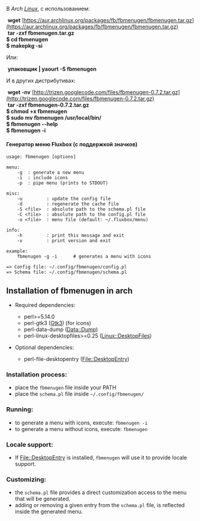 В _Arch [Linux](https://www.vivaolinux.com.br/linux/)_, с использованием:  
  
 **wget** [https://aur.archlinux.org/packages/fb/fbmenugen/fbmenugen.tar.gz](https://aur.archlinux.org/packages/fb/fbmenugen/fbmenugen.tar.gz)  
 **tar -zxf fbmenugen.tar.gz  
$ cd fbmenugen  
$ makepkg -si**  
  
Или:  
  
 **упаковщик | yaourt -S fbmenugen**  
  
И в других дистрибутивах:  
  
 **wget -nv** [http://trizen.googlecode.com/files/fbmenugen-0.7.2.tar.gz](http://trizen.googlecode.com/files/fbmenugen-0.7.2.tar.gz)  
 **tar -zxf fbmenugen-0.7.2.tar.gz  
$ chmod +x fbmenugen  
$ sudo mv fbmenugen /usr/local/bin/  
$ fbmenugen --help  
$ fbmenugen -i**

#### Генератор меню Fluxbox (с поддержкой значков)

```text
usage: fbmenugen [options]

menu:
    -g  : generate a new menu
    -i  : include icons
    -p  : pipe menu (prints to STDOUT)

misc:
    -u         : update the config file
    -d         : regenerate the cache file
    -S <file>  : absolute path to the schema.pl file
    -C <file>  : absolute path to the config.pl file
    -o <file>  : menu file (default: ~/.fluxbox/menu)

info:
    -h         : print this message and exit
    -v         : print version and exit

example:
    fbmenugen -g -i      # generates a menu with icons

=> Config file: ~/.config/fbmenugen/config.pl
=> Schema file: ~/.config/fbmenugen/schema.pl
```

## Installation of fbmenugen in arch

- Required dependencies:
    
    - perl>=5.14.0
    - perl-gtk3 ([Gtk3](https://metacpan.org/pod/Gtk3)) (for icons)
    - perl-data-dump ([Data::Dump](https://metacpan.org/pod/Data::Dump))
    - perl-linux-desktopfiles>=0.25 ([Linux::DesktopFiles](https://metacpan.org/pod/Linux::DesktopFiles))
- Optional dependencies:
    
    - perl-file-desktopentry ([File::DesktopEntry](https://metacpan.org/pod/File::DesktopEntry))

### Installation process:

- place the `fbmenugen` file inside your PATH
- place the `schema.pl` file inside `~/.config/fbmenugen/`

### Running:

- to generate a menu with icons, execute: `fbmenugen -i`
- to generate a menu without icons, execute: `fbmenugen`

### Locale support:

- If [File::DesktopEntry](https://metacpan.org/pod/File::DesktopEntry) is installed, `fbmenugen` will use it to provide locale support.

### Customizing:

- the `schema.pl` file provides a direct customization access to the menu that will be generated.
- adding or removing a given entry from the `schema.pl` file, is reflected inside the generated menu.